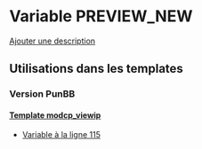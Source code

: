 # Variable PREVIEW_NEW
[Ajouter une description](https://fa-tvars.appspot.com/var/PREVIEW_NEW)

## Utilisations dans les templates

### Version PunBB

#### [Template modcp_viewip](punbb/modcp_viewip.md)
* [Variable &agrave; la ligne 115](../punbb/modcp_viewip.tpl#L115)